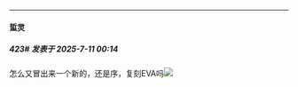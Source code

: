 ﻿
*****

####  蜇灵  
##### 423#       发表于 2025-7-11 00:14

怎么又冒出来一个新的，还是序，复刻EVA吗<img src="https://static.stage1st.com/image/smiley/face2017/068.png" referrerpolicy="no-referrer">

